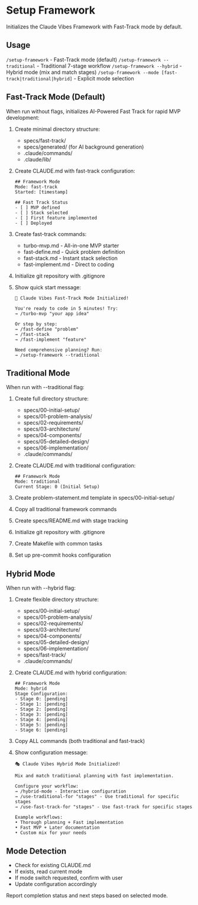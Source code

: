 # Setup Framework
Initializes the Claude Vibes Framework with Fast-Track mode by default.

## Usage
`/setup-framework` - Fast-Track mode (default)
`/setup-framework --traditional` - Traditional 7-stage workflow
`/setup-framework --hybrid` - Hybrid mode (mix and match stages)
`/setup-framework --mode [fast-track|traditional|hybrid]` - Explicit mode selection

## Fast-Track Mode (Default)
When run without flags, initializes AI-Powered Fast Track for rapid MVP development:

1. Create minimal directory structure:
   - specs/fast-track/
   - specs/generated/ (for AI background generation)
   - .claude/commands/
   - .claude/lib/

2. Create CLAUDE.md with fast-track configuration:
   ```
   ## Framework Mode
   Mode: fast-track
   Started: [timestamp]
   
   ## Fast Track Status
   - [ ] MVP defined
   - [ ] Stack selected
   - [ ] First feature implemented
   - [ ] Deployed
   ```

3. Create fast-track commands:
   - turbo-mvp.md - All-in-one MVP starter
   - fast-define.md - Quick problem definition
   - fast-stack.md - Instant stack selection
   - fast-implement.md - Direct to coding

4. Initialize git repository with .gitignore
5. Show quick start message:
   ```
   🚀 Claude Vibes Fast-Track Mode Initialized!
   
   You're ready to code in 5 minutes! Try:
   → /turbo-mvp "your app idea"
   
   Or step by step:
   → /fast-define "problem"
   → /fast-stack
   → /fast-implement "feature"
   
   Need comprehensive planning? Run:
   → /setup-framework --traditional
   ```

## Traditional Mode
When run with --traditional flag:

1. Create full directory structure:
   - specs/00-initial-setup/
   - specs/01-problem-analysis/
   - specs/02-requirements/
   - specs/03-architecture/
   - specs/04-components/
   - specs/05-detailed-design/
   - specs/06-implementation/
   - .claude/commands/

2. Create CLAUDE.md with traditional configuration:
   ```
   ## Framework Mode
   Mode: traditional
   Current Stage: 0 (Initial Setup)
   ```

3. Create problem-statement.md template in specs/00-initial-setup/
4. Copy all traditional framework commands
5. Create specs/README.md with stage tracking
6. Initialize git repository with .gitignore
7. Create Makefile with common tasks
8. Set up pre-commit hooks configuration

## Hybrid Mode
When run with --hybrid flag:

1. Create flexible directory structure:
   - specs/00-initial-setup/
   - specs/01-problem-analysis/
   - specs/02-requirements/
   - specs/03-architecture/
   - specs/04-components/
   - specs/05-detailed-design/
   - specs/06-implementation/
   - specs/fast-track/
   - .claude/commands/

2. Create CLAUDE.md with hybrid configuration:
   ```
   ## Framework Mode
   Mode: hybrid
   Stage Configuration:
   - Stage 0: [pending]
   - Stage 1: [pending]
   - Stage 2: [pending]
   - Stage 3: [pending]
   - Stage 4: [pending]
   - Stage 5: [pending]
   - Stage 6: [pending]
   ```

3. Copy ALL commands (both traditional and fast-track)
4. Show configuration message:
   ```
   🎭 Claude Vibes Hybrid Mode Initialized!
   
   Mix and match traditional planning with fast implementation.
   
   Configure your workflow:
   → /hybrid-mode - Interactive configuration
   → /use-traditional-for "stages" - Use traditional for specific stages
   → /use-fast-track-for "stages" - Use fast-track for specific stages
   
   Example workflows:
   • Thorough planning + Fast implementation
   • Fast MVP + Later documentation
   • Custom mix for your needs
   ```

## Mode Detection
- Check for existing CLAUDE.md
- If exists, read current mode
- If mode switch requested, confirm with user
- Update configuration accordingly

Report completion status and next steps based on selected mode.